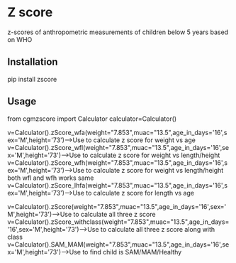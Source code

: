 # Z score

z-scores of anthropometric measurements of children below 5 years  based on WHO

## Installation

pip install zscore

## Usage

from cgmzscore import Calculator
calculator=Calculator()


v=Calculator().zScore_wfa(weight="7.853",muac="13.5",age_in_days='16',sex='M',height='73')-->Use to calculate z score for weight vs age
v=Calculator().zScore_wfl(weight="7.853",muac="13.5",age_in_days='16',sex='M',height='73')-->Use to calculate z score for weight vs length/height
v=Calculator().zScore_wfh(weight="7.853",muac="13.5",age_in_days='16',sex='M',height='73')-->Use to calculate z score for weight vs length/height
both wfl and wfh works same
v=Calculator().zScore_lhfa(weight="7.853",muac="13.5",age_in_days='16',sex='M',height='73')-->Use to calculate z score for length vs age

v=Calculator().zScore(weight="7.853",muac="13.5",age_in_days='16',sex='M',height='73')-->Use to calculate all three z score
v=Calculator().zScore_withclass(weight="7.853",muac="13.5",age_in_days='16',sex='M',height='73')-->Use to calculate all three z score along with class
v=Calculator().SAM_MAM(weight="7.853",muac="13.5",age_in_days='16',sex='M',height='73')-->Use to find child is SAM/MAM/Healthy



